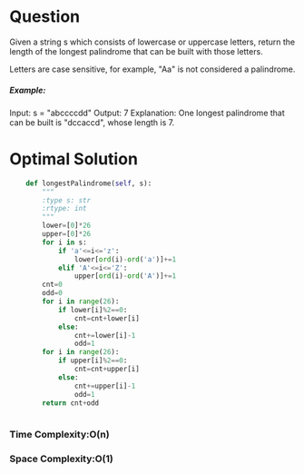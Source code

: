 # Question
Given a string s which consists of lowercase or uppercase letters, return the length of the longest palindrome that can be built with those letters.

Letters are case sensitive, for example, "Aa" is not considered a palindrome.

##### Example:
Input: s = "abccccdd"
Output: 7
Explanation: One longest palindrome that can be built is "dccaccd", whose length is 7.
# Optimal Solution

``` python
    def longestPalindrome(self, s):
        """
        :type s: str
        :rtype: int
        """
        lower=[0]*26
        upper=[0]*26
        for i in s:
            if 'a'<=i<='z':
                lower[ord(i)-ord('a')]+=1
            elif 'A'<=i<='Z':
                upper[ord(i)-ord('A')]+=1
        cnt=0
        odd=0
        for i in range(26):
            if lower[i]%2==0:
                cnt=cnt+lower[i]
            else:
                cnt+=lower[i]-1
                odd=1
        for i in range(26):
            if upper[i]%2==0:
                cnt=cnt+upper[i]
            else:
                cnt+=upper[i]-1
                odd=1
        return cnt+odd
            
```
### Time Complexity:O(n)
### Space Complexity:O(1) 

